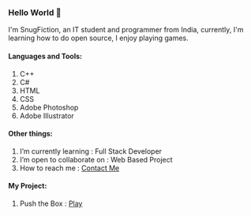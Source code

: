 ### Hello World 👋
I'm SnugFiction, an IT student and programmer from India, currently, I'm learning how to do open source, I enjoy playing games.

#### Languages and Tools:
1) C++
2) C#
3) HTML
4) CSS
5) Adobe Photoshop
6) Adobe Illustrator

#### Other things:
1) I’m currently learning : Full Stack Developer
2) I’m open to collaborate on : Web Based Project 
3) How to reach me : [Contact Me](https://www.linkedin.com/in/shoheb-shaikh-2b0b43145)

#### My Project:
1) Push the Box : [Play](https://simmer.io/@FuriousZyan/push-the-box)






